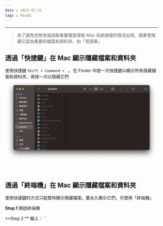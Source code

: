 ```yaml
---
date : 2023-07-21
tags : MacOS
---
```

---
> 為了避免您修改或誤刪重要檔案導致 Mac 系統損壞的情況出現，蘋果會隱藏它認為重要的檔案和資料夾，如「資源庫」

## 透過「快捷鍵」在 Mac 顯示隱藏檔案和資料夾
使用快捷鍵 `Shift + Command + .`。在 Finder 中按一次快捷鍵以顯示所有隱藏檔案和資料夾，再按一次以隱藏它們
![screenshot 2023-07-21 at 6.48.38 PM](https://raw.githubusercontent.com/agin0634/DuriShen_DevNote/main/Archives/Images/screenshot%202023-07-21%20at%206.48.38%20PM.jpg)

<br>

## 透過「終端機」在 Mac 顯示隱藏檔案和資料夾
使用快捷鍵的方式只能暫時顯示隱藏檔案。要永久顯示它們，可使用「終端機」

**Step.1** 開啟終端機

**Step.2 ** 輸入：
``